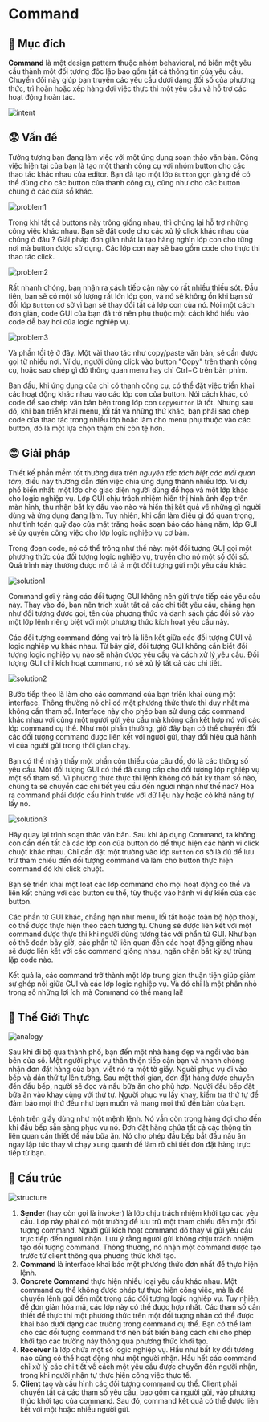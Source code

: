 # Command

## 📜 Mục đích

**Command** là một design pattern thuộc nhóm behavioral, nó biến một yêu cầu thành một đối tượng độc lập bao gồm tất cả thông tin của yêu cầu. Chuyển đổi này giúp bạn truyền các yêu cầu dưới dạng đối số của phương thức, trì hoãn hoặc xếp hàng đợi việc thực thi một yêu cầu và hỗ trợ các hoạt động hoàn tác. 

![intent](./assets/intent.png)

## 😟 Vấn đề

Tưởng tượng bạn đang làm việc với một ứng dụng soạn thảo văn bản. Công việc hiện tại của bạn là tạo một thanh công cụ với nhóm button cho các thao tác khác nhau của editor. Bạn đã tạo một lớp `Button` gọn gàng để có thể dùng cho các button của thanh công cụ, cũng như cho các button chung ở các cửa sổ khác.

![problem1](./assets/problem1.png)

Trong khi tất cả buttons này trông giống nhau, thì chúng lại hỗ trợ những công việc khác nhau. Bạn sẽ đặt code cho các xử lý click khác nhau của chúng ở đâu ? Giải pháp đơn giản nhất là tạo hàng nghìn lớp con cho từng nơi mà button được sử dụng. Các lớp con này sẽ bao gồm code cho thực thi thao tác click.

![problem2](./assets/problem2.png)

Rất nhanh chóng, bạn nhận ra cách tiếp cận này có rất nhiều thiếu sót. Đầu tiên, bạn sẽ có một số lượng rất lớn lớp con, và nó sẽ không ổn khi bạn sử đổi lớp `Button` cơ sở vì bạn sẽ thay đổi tất cả lớp con của nó. Nói một cách đơn giản, code GUI của bạn đã trở nên phụ thuộc một cách khó hiểu vào code dễ bay hơi của logic nghiệp vụ. 

![problem3](./assets/problem3.png)

Và phần tồi tệ ở đây. Một vài thao tác như copy/paste văn bản, sẽ cần được gọi từ nhiều nơi. Ví dụ, người dùng click vào button "Copy" trên thanh công cụ, hoặc sao chép gì đó thông quan menu hay chỉ Ctrl+C trên bàn phím.

Ban đầu, khi ứng dụng của chỉ có thanh công cụ, có thể đặt việc triển khai các hoạt động khác nhau vào các lớp con của button. Nói cách khác, có code để sao chép văn bản bên trong lớp con `CopyButton` là tốt. Nhưng sau đó, khi bạn triển khai menu, lối tắt và những thứ khác, bạn phải sao chép code của thao tác trong nhiều lớp hoặc làm cho menu phụ thuộc vào các button, đó là một lựa chọn thậm chí còn tệ hơn.

## 😊 Giải pháp

Thiết kế phần mềm tốt thường dựa trên *nguyên tắc tách biệt các mối quan tâm*, điều này thường dẫn đến việc chia ứng dụng thành nhiều lớp. Ví dụ phổ biến nhất: một lớp cho giao diện người dùng đồ họa và một lớp khác cho logic nghiệp vụ. Lớp GUI chịu trách nhiệm hiển thị hình ảnh đẹp trên màn hình, thu nhận bất kỳ đầu vào nào và hiển thị kết quả về những gì người dùng và ứng dụng đang làm. Tuy nhiên, khi cần làm điều gì đó quan trọng, như tính toán quỹ đạo của mặt trăng hoặc soạn báo cáo hàng năm, lớp GUI sẽ ủy quyền công việc cho lớp logic nghiệp vụ cơ bản.

Trong đoạn code, nó có thể trông như thế này: một đối tượng GUI gọi một phương thức của đối tượng logic nghiệp vụ, truyền cho nó một số đối số. Quá trình này thường được mô tả là một đối tượng gửi một yêu cầu khác.

![solution1](./assets/solution1.png)

Command gợi ý rằng các đối tượng GUI không nên gửi trực tiếp các yêu cầu này. Thay vào đó, bạn nên trích xuất tất cả các chi tiết yêu cầu, chẳng hạn như đối tượng được gọi, tên của phương thức và danh sách các đối số vào một lớp lệnh riêng biệt với một phương thức kích hoạt yêu cầu này.

Các đối tượng command đóng vai trò là liên kết giữa các đối tượng GUI và logic nghiệp vụ khác nhau. Từ bây giờ, đối tượng GUI không cần biết đối tượng logic nghiệp vụ nào sẽ nhận được yêu cầu và cách xử lý yêu cầu. Đối tượng GUI chỉ kích hoạt command, nó sẽ xử lý tất cả các chi tiết.

![solution2](./assets/solution2.png)

Bước tiếp theo là làm cho các command của bạn triển khai cùng một interface. Thông thường nó chỉ có một phương thức thực thi duy nhất mà không cần tham số. Interface này cho phép bạn sử dụng các command khác nhau với cùng một người gửi yêu cầu mà không cần kết hợp nó với các lớp command cụ thể. Như một phần thưởng, giờ đây bạn có thể chuyển đổi các đối tượng command được liên kết với người gửi, thay đổi hiệu quả hành vi của người gửi trong thời gian chạy.

Bạn có thể nhận thấy một phần còn thiếu của câu đố, đó là các thông số yêu cầu. Một đối tượng GUI có thể đã cung cấp cho đối tượng lớp nghiệp vụ một số tham số. Vì phương thức thực thi lệnh không có bất kỳ tham số nào, chúng ta sẽ chuyển các chi tiết yêu cầu đến người nhận như thế nào? Hóa ra command phải được cấu hình trước với dữ liệu này hoặc có khả năng tự lấy nó.

![solution3](./assets/solution3.png)

Hãy quay lại trình soạn thảo văn bản. Sau khi áp dụng Command, ta không còn cần đến tất cả các lớp con của button đó để thực hiện các hành vi click chuột khác nhau. Chỉ cần đặt một trường vào lớp `Button` cơ sở là đủ để lưu trữ tham chiếu đến đối tượng command và làm cho button thực hiện command đó khi click chuột.

Bạn sẽ triển khai một loạt các lớp command cho mọi hoạt động có thể và liên kết chúng với các button cụ thể, tùy thuộc vào hành vi dự kiến của các button.

Các phần tử GUI khác, chẳng hạn như menu, lối tắt hoặc toàn bộ hộp thoại, có thể được thực hiện theo cách tương tự. Chúng sẽ được liên kết với một command được thực thi khi người dùng tương tác với phần tử GUI. Như bạn có thể đoán bây giờ, các phần tử liên quan đến các hoạt động giống nhau sẽ được liên kết với các command giống nhau, ngăn chặn bất kỳ sự trùng lặp code nào.

Kết quả là, các command trở thành một lớp trung gian thuận tiện giúp giảm sự ghép nối giữa GUI và các lớp logic nghiệp vụ. Và đó chỉ là một phần nhỏ trong số những lợi ích mà Command có thể mang lại!

## 🚗 Thế Giới Thực

![analogy](./assets/analogy.png)

Sau khi đi bộ qua thành phố, bạn đến một nhà hàng đẹp và ngồi vào bàn bên cửa sổ. Một người phục vụ thân thiện tiếp cận bạn và nhanh chóng nhận đơn đặt hàng của bạn, viết nó ra một tờ giấy. Người phục vụ đi vào bếp và dán thứ tự lên tường. Sau một thời gian, đơn đặt hàng được chuyển đến đầu bếp, người sẽ đọc và nấu bữa ăn cho phù hợp. Người đầu bếp đặt bữa ăn vào khay cùng với thứ tự. Người phục vụ lấy khay, kiểm tra thứ tự để đảm bảo mọi thứ đều như bạn muốn và mang mọi thứ đến bàn của bạn.

Lệnh trên giấy dùng như một mệnh lệnh. Nó vẫn còn trong hàng đợi cho đến khi đầu bếp sẵn sàng phục vụ nó. Đơn đặt hàng chứa tất cả các thông tin liên quan cần thiết để nấu bữa ăn. Nó cho phép đầu bếp bắt đầu nấu ăn ngay lập tức thay vì chạy xung quanh để làm rõ chi tiết đơn đặt hàng trực tiếp từ bạn.

## 🏢 Cấu trúc

![structure](./assets/structure.png)

1. **Sender** (hay còn gọi là invoker) là lớp chịu trách nhiệm khởi tạo các yêu cầu. Lớp này phải có một trường để lưu trữ một tham chiếu đến một đối tượng command. Người gửi kích hoạt command đó thay vì gửi yêu cầu trực tiếp đến người nhận. Lưu ý rằng người gửi không chịu trách nhiệm tạo đối tượng command. Thông thường, nó nhận một command được tạo trước từ client thông qua phương thức khởi tạo.
2. **Command** là interface khai báo một phương thức đơn nhất để thực hiện lệnh.
3. **Concrete Command** thực hiện nhiều loại yêu cầu khác nhau. Một command cụ thể không được phép tự thực hiện công việc, mà là để chuyển lệnh gọi đến một trong các đối tượng logic nghiệp vụ. Tuy nhiên, để đơn giản hóa mã, các lớp này có thể được hợp nhất.
Các tham số cần thiết để thực thi một phương thức trên một đối tượng nhận có thể được khai báo dưới dạng các trường trong command cụ thể. Bạn có thể làm cho các đối tượng command trở nên bất biến bằng cách chỉ cho phép khởi tạo các trường này thông qua phương thức khởi tạo.
4. **Receiver** là lớp chứa một số logic nghiệp vụ. Hầu như bất kỳ đối tượng nào cũng có thể hoạt động như một người nhận. Hầu hết các command chỉ xử lý các chi tiết về cách một yêu cầu được chuyển đến người nhận, trong khi người nhận tự thực hiện công việc thực tế.
5. **Client** tạo và cấu hình các đối tượng command cụ thể. Client phải chuyển tất cả các tham số yêu cầu, bao gồm cả người gửi, vào phương thức khởi tạo của command. Sau đó, command kết quả có thể được liên kết với một hoặc nhiều người gửi.
